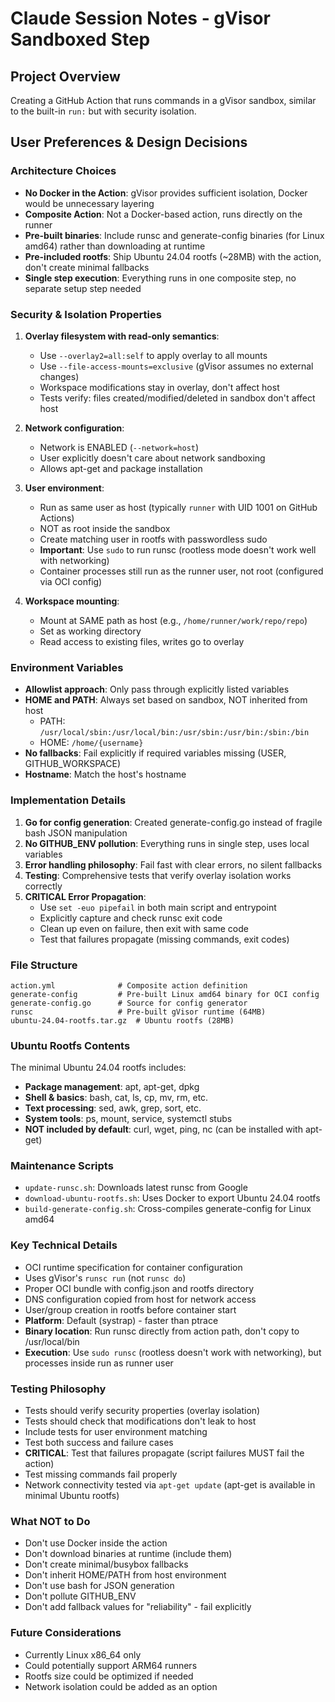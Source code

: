 # Claude Session Notes - gVisor Sandboxed Step

## Project Overview
Creating a GitHub Action that runs commands in a gVisor sandbox, similar to the built-in `run:` but with security isolation.

## User Preferences & Design Decisions

### Architecture Choices
- **No Docker in the Action**: gVisor provides sufficient isolation, Docker would be unnecessary layering
- **Composite Action**: Not a Docker-based action, runs directly on the runner
- **Pre-built binaries**: Include runsc and generate-config binaries (for Linux amd64) rather than downloading at runtime
- **Pre-included rootfs**: Ship Ubuntu 24.04 rootfs (~28MB) with the action, don't create minimal fallbacks
- **Single step execution**: Everything runs in one composite step, no separate setup step needed

### Security & Isolation Properties
1. **Overlay filesystem with read-only semantics**:
   - Use `--overlay2=all:self` to apply overlay to all mounts
   - Use `--file-access-mounts=exclusive` (gVisor assumes no external changes)
   - Workspace modifications stay in overlay, don't affect host
   - Tests verify: files created/modified/deleted in sandbox don't affect host

2. **Network configuration**:
   - Network is ENABLED (`--network=host`)
   - User explicitly doesn't care about network sandboxing
   - Allows apt-get and package installation

3. **User environment**:
   - Run as same user as host (typically `runner` with UID 1001 on GitHub Actions)
   - NOT as root inside the sandbox
   - Create matching user in rootfs with passwordless sudo
   - **Important**: Use `sudo` to run runsc (rootless mode doesn't work well with networking)
   - Container processes still run as the runner user, not root (configured via OCI config)

4. **Workspace mounting**:
   - Mount at SAME path as host (e.g., `/home/runner/work/repo/repo`)
   - Set as working directory
   - Read access to existing files, writes go to overlay

### Environment Variables
- **Allowlist approach**: Only pass through explicitly listed variables
- **HOME and PATH**: Always set based on sandbox, NOT inherited from host
  - PATH: `/usr/local/sbin:/usr/local/bin:/usr/sbin:/usr/bin:/sbin:/bin`
  - HOME: `/home/{username}`
- **No fallbacks**: Fail explicitly if required variables missing (USER, GITHUB_WORKSPACE)
- **Hostname**: Match the host's hostname

### Implementation Details
1. **Go for config generation**: Created generate-config.go instead of fragile bash JSON manipulation
2. **No GITHUB_ENV pollution**: Everything runs in single step, uses local variables
3. **Error handling philosophy**: Fail fast with clear errors, no silent fallbacks
4. **Testing**: Comprehensive tests that verify overlay isolation works correctly
5. **CRITICAL Error Propagation**:
   - Use `set -euo pipefail` in both main script and entrypoint
   - Explicitly capture and check runsc exit code
   - Clean up even on failure, then exit with same code
   - Test that failures propagate (missing commands, exit codes)

### File Structure
```
action.yml              # Composite action definition
generate-config         # Pre-built Linux amd64 binary for OCI config
generate-config.go      # Source for config generator
runsc                   # Pre-built gVisor runtime (64MB)
ubuntu-24.04-rootfs.tar.gz  # Ubuntu rootfs (28MB)
```

### Ubuntu Rootfs Contents
The minimal Ubuntu 24.04 rootfs includes:
- **Package management**: apt, apt-get, dpkg
- **Shell & basics**: bash, cat, ls, cp, mv, rm, etc.
- **Text processing**: sed, awk, grep, sort, etc.
- **System tools**: ps, mount, service, systemctl stubs
- **NOT included by default**: curl, wget, ping, nc (can be installed with apt-get)

### Maintenance Scripts
- `update-runsc.sh`: Downloads latest runsc from Google
- `download-ubuntu-rootfs.sh`: Uses Docker to export Ubuntu 24.04 rootfs
- `build-generate-config.sh`: Cross-compiles generate-config for Linux amd64

### Key Technical Details
- OCI runtime specification for container configuration
- Uses gVisor's `runsc run` (not `runsc do`)
- Proper OCI bundle with config.json and rootfs directory
- DNS configuration copied from host for network access
- User/group creation in rootfs before container start
- **Platform**: Default (systrap) - faster than ptrace
- **Binary location**: Run runsc directly from action path, don't copy to /usr/local/bin
- **Execution**: Use `sudo runsc` (rootless doesn't work with networking), but processes inside run as runner user

### Testing Philosophy
- Tests should verify security properties (overlay isolation)
- Tests should check that modifications don't leak to host
- Include tests for user environment matching
- Test both success and failure cases
- **CRITICAL**: Test that failures propagate (script failures MUST fail the action)
- Test missing commands fail properly
- Network connectivity tested via `apt-get update` (apt-get is available in minimal Ubuntu rootfs)

### What NOT to Do
- Don't use Docker inside the action
- Don't download binaries at runtime (include them)
- Don't create minimal/busybox fallbacks
- Don't inherit HOME/PATH from host environment
- Don't use bash for JSON generation
- Don't pollute GITHUB_ENV
- Don't add fallback values for "reliability" - fail explicitly

### Future Considerations
- Currently Linux x86_64 only
- Could potentially support ARM64 runners
- Rootfs size could be optimized if needed
- Network isolation could be added as an option